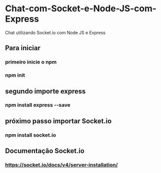 # Chat-com-Socket-e-Node-JS-com-Express
Chat utilizando Socket.io com Node JS e Express

## Para iniciar
### primeiro inicie o npm
### npm init
## segundo importe express
### npm install express --save
## próximo passo importar Socket.io
### npm install socket.io
## Documentação Socket.io
### https://socket.io/docs/v4/server-installation/
